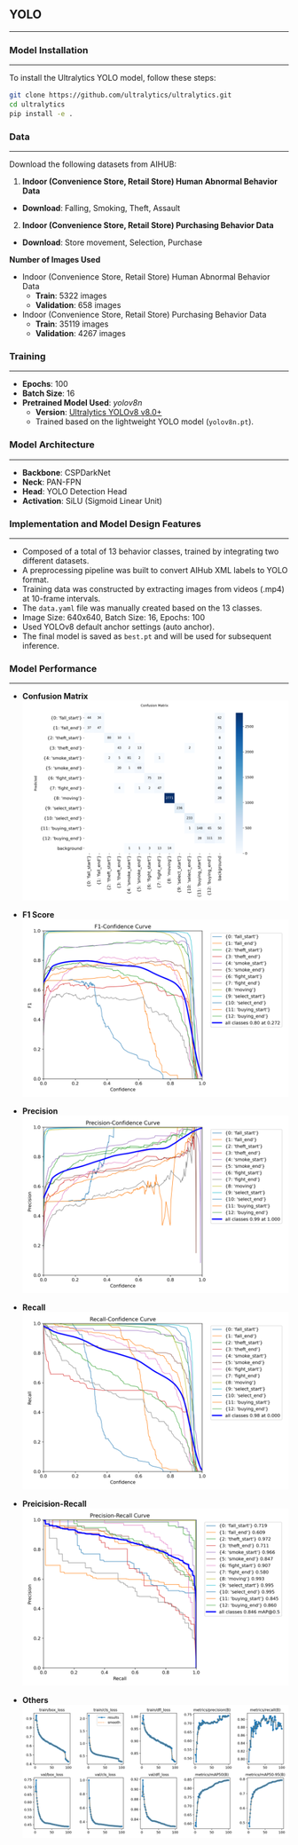 ## YOLO
---

### **Model Installation**
---
To install the Ultralytics YOLO model, follow these steps:
```bash
git clone https://github.com/ultralytics/ultralytics.git
cd ultralytics
pip install -e .
```


### **Data**
---
Download the following datasets from AIHUB:

1. **Indoor (Convenience Store, Retail Store) Human Abnormal Behavior Data**
* **Download**: Falling, Smoking, Theft, Assault

2. **Indoor (Convenience Store, Retail Store) Purchasing Behavior Data**
* **Download**: Store movement, Selection, Purchase

**Number of Images Used**
* Indoor (Convenience Store, Retail Store) Human Abnormal Behavior Data
    * **Train**: 5322 images
    * **Validation**: 658 images
* Indoor (Convenience Store, Retail Store) Purchasing Behavior Data
    * **Train**: 35119 images
    * **Validation**: 4267 images

### **Training**
---
* **Epochs**: 100
* **Batch Size**: 16
* **Pretrained Model Used**: *yolov8n*
    * **Version**: [Ultralytics YOLOv8 v8.0+](https://github.com/ultralytics/ultralytics)
    * Trained based on the lightweight YOLO model (`yolov8n.pt`).

### **Model Architecture**
---
* **Backbone**: CSPDarkNet
* **Neck**: PAN-FPN
* **Head**: YOLO Detection Head
* **Activation**: SiLU (Sigmoid Linear Unit)


### **Implementation and Model Design Features**
---
* Composed of a total of 13 behavior classes, trained by integrating two different datasets.
* A preprocessing pipeline was built to convert AIHub XML labels to YOLO format.
* Training data was constructed by extracting images from videos (.mp4) at 10-frame intervals.
* The `data.yaml` file was manually created based on the 13 classes.
* Image Size: 640x640, Batch Size: 16, Epochs: 100
* Used YOLOv8 default anchor settings (auto anchor).
* The final model is saved as `best.pt` and will be used for subsequent inference.


### **Model Performance**
--- 
* **Confusion Matrix**
![Confusion Matrix](result/yolov8_final_project/confusion_matrix.png)


* **F1 Score**
![F1 Score](result/yolov8_final_project/F1_curve.png)


* **Precision**
![Precision](result/yolov8_final_project/P_curve.png)


* **Recall**
![Recall](result/yolov8_final_project/R_curve.png)


* **Preicision-Recall**
![Precision-Recall](result/yolov8_final_project/PR_curve.png)


* **Others**
![Others](result/yolov8_final_project/results.png)